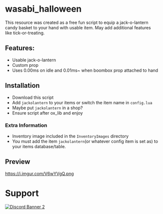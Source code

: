 # wasabi_halloween

This resource was created as a free fun script to equip a jack-o-lantern candy basket to your hand with usable item. May add additional features like tick-or-treating.

## Features:
- Usable jack-o-lantern
- Custom prop
- Uses 0.00ms on idle and 0.01ms~ when boombox prop attached to hand


## Installation

- Download this script
- Add `jackolantern` to your items or switch the item name in `config.lua`
- Maybe put `jackolantern` in a shop?
- Ensure script after ox_lib and enjoy

### Extra Information
- Inventory image included in the `InventoryImages` directory
- You must add the item `jackolantern`(or whatever config item is set as) to your items database/table.

## Preview
https://i.imgur.com/V6wYVgQ.png

# Support
<a href='https://discord.gg/79zjvy4JMs'>![Discord Banner 2](https://discordapp.com/api/guilds/1025493337031049358/widget.png?style=banner2)</a>
